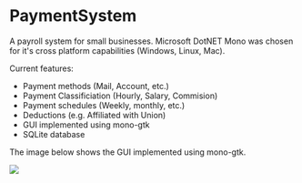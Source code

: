 # PaymentSystem

A payroll system for small businesses. Microsoft DotNET Mono was chosen for it's cross platform capabilities (Windows, Linux, Mac).

Current features:
- Payment methods (Mail, Account, etc.)
- Payment Classificiation (Hourly, Salary, Commision)
- Payment schedules (Weekly, monthly, etc.)
- Deductions (e.g. Affiliated with Union)
- GUI implemented using mono-gtk
- SQLite database


The image below shows the GUI implemented using mono-gtk.

<image src = "Screenshot-gtkgui.png">
